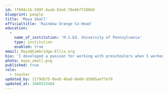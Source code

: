 ```yaml
---
id: ff604c1b-599f-4aab-83e6-78e6bf7286b8
blueprint: people
title: 'Maya Small'
officialtitle: 'Rainbow Orange Co-Head'
education:
  -
    name_of_institution: 'M.S.Ed. University of Pennsylvania'
    type: institution
    enabled: true
email: Maya@Cambridge-Ellis.org
bio: 'I developed a passion for working with preschoolers when I worked at my own preschool in Washington, DC as a teenager. I have gained experience in a variety of contexts from summer camps to literacy tutoring through AmeriCorps. Last school year, I was a kindergarten student teacher in Philadelphia while I earned my master’s in education with a focus on urban education and social justice. I am thrilled to join the Cambridge-Ellis community, where I hope to foster a warm, creative, and equitable environment. In my free time, I love to read and write, explore cities, and watch sitcoms!'
photo: maya_small.png
published: true
role:
  - teacher
updated_by: 1179db75-8eeb-4bad-8e60-d5005aef7ef8
updated_at: 1660333464
---
```

